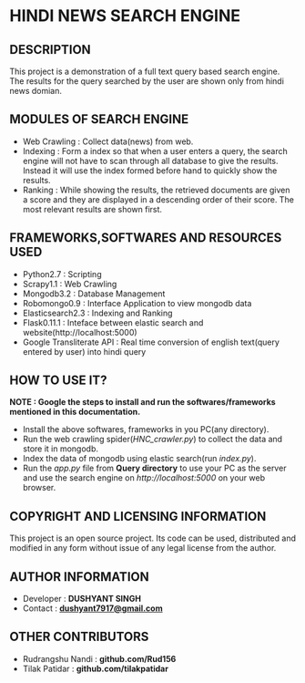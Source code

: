 # HINDI NEWS SEARCH ENGINE

## DESCRIPTION
This project is a demonstration of a full text query based search engine.
The results for the query searched by the user are shown only from hindi news domian.

## MODULES OF SEARCH ENGINE
* Web Crawling : Collect data(news) from web.
* Indexing : Form a index so that when a user enters a query, the search engine will not have to scan through all database to give the results. Instead it will use the index formed before hand to quickly show the results. 
* Ranking : While showing the results, the retrieved documents are given a score and they are displayed in a descending order of their score. The most relevant results are shown first.

## FRAMEWORKS,SOFTWARES AND RESOURCES USED 
* Python2.7 : Scripting
* Scrapy1.1 : Web Crawling
* Mongodb3.2 : Database Management
* Robomongo0.9 : Interface Application to view mongodb data
* Elasticsearch2.3 : Indexing and Ranking
* Flask0.11.1 : Inteface between elastic search and website(http://localhost:5000)
* Google Transliterate API : Real time conversion of english text(query entered by user) into hindi query

## HOW TO USE IT?
**NOTE : Google the steps to install and run the softwares/frameworks mentioned in this documentation.** 
* Install the above softwares, frameworks in you PC(any directory). 
* Run the web crawling spider(*HNC_crawler.py*) to collect the data and store it in mongodb.
* Index the data of mongodb using elastic search(run *index.py*).
* Run the *app.py* file from **Query directory** to use your PC as the server and use the search engine on *http://localhost:5000* on your web browser.

## COPYRIGHT AND LICENSING INFORMATION
This project is an open source project. Its code can be used, distributed and modified in any form without issue of any legal license from the author.

## AUTHOR INFORMATION
* Developer : **DUSHYANT SINGH**
* Contact : **dushyant7917@gmail.com**

## OTHER CONTRIBUTORS
* Rudrangshu Nandi : **github.com/Rud156**
* Tilak Patidar : **github.com/tilakpatidar**
